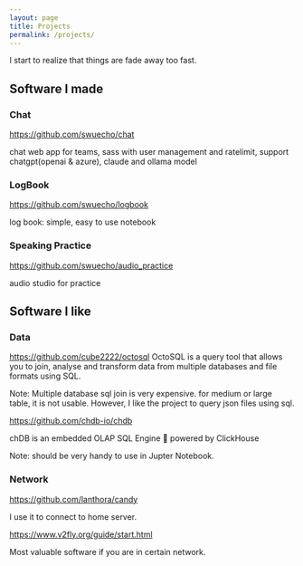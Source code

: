 ```yaml
---
layout: page
title: Projects
permalink: /projects/
---
```


I start to realize that things are fade away too fast.

## Software I made

### Chat

<https://github.com/swuecho/chat>

chat web app for teams, sass with user management and ratelimit, support chatgpt(openai & azure), claude and ollama model

### LogBook

<https://github.com/swuecho/logbook>

log book: simple, easy to use notebook

### Speaking Practice

<https://github.com/swuecho/audio_practice>

audio studio for practice

## Software I like

### Data

<https://github.com/cube2222/octosql>
OctoSQL is a query tool that allows you to join, analyse and transform data from multiple databases and file formats using SQL.

Note: Multiple database sql join is very expensive. for medium or large table, it is not usable. However, I like the project to query json files using sql.


<https://github.com/chdb-io/chdb>

chDB is an embedded OLAP SQL Engine 🚀 powered by ClickHouse

Note: should be very handy to use in Jupter Notebook.

### Network

<https://github.com/lanthora/candy>

I use it to connect to home server.

<https://www.v2fly.org/guide/start.html>

Most valuable software if you are in certain network.


